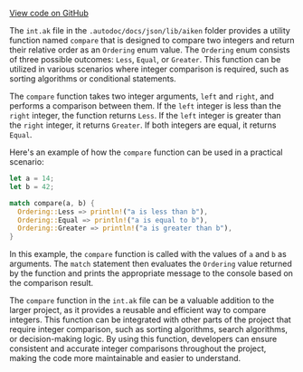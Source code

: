 [View code on GitHub](https://github.com/aiken-lang/stdlib/.autodoc/docs/json/lib/aiken)

The `int.ak` file in the `.autodoc/docs/json/lib/aiken` folder provides a utility function named `compare` that is designed to compare two integers and return their relative order as an `Ordering` enum value. The `Ordering` enum consists of three possible outcomes: `Less`, `Equal`, or `Greater`. This function can be utilized in various scenarios where integer comparison is required, such as sorting algorithms or conditional statements.

The `compare` function takes two integer arguments, `left` and `right`, and performs a comparison between them. If the `left` integer is less than the `right` integer, the function returns `Less`. If the `left` integer is greater than the `right` integer, it returns `Greater`. If both integers are equal, it returns `Equal`.

Here's an example of how the `compare` function can be used in a practical scenario:

```rust
let a = 14;
let b = 42;

match compare(a, b) {
  Ordering::Less => println!("a is less than b"),
  Ordering::Equal => println!("a is equal to b"),
  Ordering::Greater => println!("a is greater than b"),
}
```

In this example, the `compare` function is called with the values of `a` and `b` as arguments. The `match` statement then evaluates the `Ordering` value returned by the function and prints the appropriate message to the console based on the comparison result.

The `compare` function in the `int.ak` file can be a valuable addition to the larger project, as it provides a reusable and efficient way to compare integers. This function can be integrated with other parts of the project that require integer comparison, such as sorting algorithms, search algorithms, or decision-making logic. By using this function, developers can ensure consistent and accurate integer comparisons throughout the project, making the code more maintainable and easier to understand.
